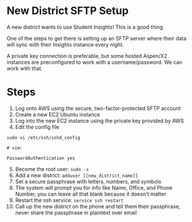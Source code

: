 # New District SFTP Setup

A new district wants to use Student Insights! This is a good thing.

One of the steps to get there is setting up an SFTP server where their data will sync with their Insights instance every night.

A private key connection is preferable, but some hosted Aspen/X2 instances are preconfigured to work with a username/password. We can work with that.

# Steps

1. Log onto AWS using the secure, two-factor-protected SFTP account
2. Create a new EC2 Ubuntu instance
3. Log into the new EC2 instance using the private key provided by AWS
4. Edit the config file

```
sudo vi /etc/ssh/sshd_config

# vim:

PasswordAuthentication yes
```

5. Become the root user: `sudo -s`
6. Add a new district: `adduser [[new_district_name]]`
7. Set a secure passphrase with letters, numbers, and symbols
8. The system will prompt you for info like Name, Office, and Phone Number, you can leave all that blank because it doesn't matter
9. Restart the ssh service: `service ssh restart`
10. Call up the new district on the phone and tell them their passphrase, never share the passphrase in plaintext over email
